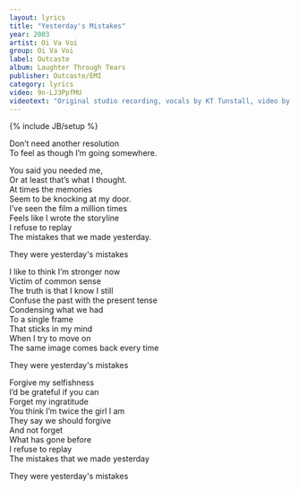 ```yaml
---
layout: lyrics
title: "Yesterday's Mistakes"
year: 2003
artist: Oi Va Voi
group: Oi Va Voi
label: Outcaste
album: Laughter Through Tears
publisher: Outcaste/EMI
category: lyrics
video: 9n-LJ3PpfMU
videotext: "Original studio recording, vocals by KT Tunstall, video by BAFTA winners, Siri Melchior & Lisbeth Svarling"
---
```

{% include JB/setup %}

Don’t need another resolution  
To feel as though I’m going somewhere.  
  
You said you needed me,  
Or at least that’s what I thought.  
At times the memories  
Seem to be knocking at my door.  
I’ve seen the film a million times  
Feels like I wrote the storyline  
I refuse to replay  
The mistakes that we made yesterday.  
  
They were yesterday's mistakes  
  
I like to think I’m stronger now  
Victim of common sense  
The truth is that I know I still  
Confuse the past with the present tense  
Condensing what we had  
To a single frame  
That sticks in my mind  
When I try to move on  
The same image comes back every time  
    
They were yesterday's mistakes   
  
Forgive my selfishness  
I’d be grateful if you can  
Forget my ingratitude  
You think I’m twice the girl I am  
They say we should forgive  
And not forget  
What has gone before  
I refuse to replay  
The mistakes that we made yesterday  
  
They were yesterday's mistakes  


